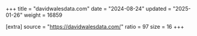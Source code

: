 +++
title = "davidwalesdata.com"
date = "2024-08-24"
updated = "2025-01-26"
weight = 16859

[extra]
source = "https://davidwalesdata.com/"
ratio = 97
size = 16
+++
